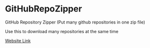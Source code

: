 # GitHubRepoZipper
GitHub Repository Zipper (Put many github repositories in one zip file)

Use this to download many repositories at the same time

[Website Link](https://demomaker.github.io/GitHubRepoZipper/)
